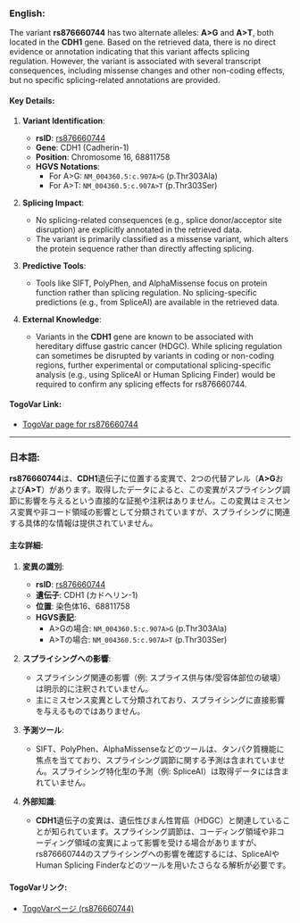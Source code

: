 ### English:
The variant **rs876660744** has two alternate alleles: **A>G** and **A>T**, both located in the **CDH1** gene. Based on the retrieved data, there is no direct evidence or annotation indicating that this variant affects splicing regulation. However, the variant is associated with several transcript consequences, including missense changes and other non-coding effects, but no specific splicing-related annotations are provided.

#### Key Details:
1. **Variant Identification**:
   - **rsID**: [rs876660744](https://identifiers.org/dbsnp/rs876660744)
   - **Gene**: CDH1 (Cadherin-1)
   - **Position**: Chromosome 16, 68811758
   - **HGVS Notations**:
     - For A>G: `NM_004360.5:c.907A>G` (p.Thr303Ala)
     - For A>T: `NM_004360.5:c.907A>T` (p.Thr303Ser)

2. **Splicing Impact**:
   - No splicing-related consequences (e.g., splice donor/acceptor site disruption) are explicitly annotated in the retrieved data.
   - The variant is primarily classified as a missense variant, which alters the protein sequence rather than directly affecting splicing.

3. **Predictive Tools**:
   - Tools like SIFT, PolyPhen, and AlphaMissense focus on protein function rather than splicing regulation. No splicing-specific predictions (e.g., from SpliceAI) are available in the retrieved data.

4. **External Knowledge**:
   - Variants in the **CDH1** gene are known to be associated with hereditary diffuse gastric cancer (HDGC). While splicing regulation can sometimes be disrupted by variants in coding or non-coding regions, further experimental or computational splicing-specific analysis (e.g., using SpliceAI or Human Splicing Finder) would be required to confirm any splicing effects for rs876660744.

#### TogoVar Link:
- [TogoVar page for rs876660744](https://togovar.org)

---

### 日本語:
**rs876660744**は、**CDH1**遺伝子に位置する変異で、2つの代替アレル（**A>G**および**A>T**）があります。取得したデータによると、この変異がスプライシング調節に影響を与えるという直接的な証拠や注釈はありません。この変異はミスセンス変異や非コード領域の影響として分類されていますが、スプライシングに関連する具体的な情報は提供されていません。

#### 主な詳細:
1. **変異の識別**:
   - **rsID**: [rs876660744](https://identifiers.org/dbsnp/rs876660744)
   - **遺伝子**: CDH1 (カドヘリン-1)
   - **位置**: 染色体16、68811758
   - **HGVS表記**:
     - A>Gの場合: `NM_004360.5:c.907A>G` (p.Thr303Ala)
     - A>Tの場合: `NM_004360.5:c.907A>T` (p.Thr303Ser)

2. **スプライシングへの影響**:
   - スプライシング関連の影響（例: スプライス供与体/受容体部位の破壊）は明示的に注釈されていません。
   - 主にミスセンス変異として分類されており、スプライシングに直接影響を与えるものではありません。

3. **予測ツール**:
   - SIFT、PolyPhen、AlphaMissenseなどのツールは、タンパク質機能に焦点を当てており、スプライシング調節に関する予測は含まれていません。スプライシング特化型の予測（例: SpliceAI）は取得データには含まれていません。

4. **外部知識**:
   - **CDH1**遺伝子の変異は、遺伝性びまん性胃癌（HDGC）と関連していることが知られています。スプライシング調節は、コーディング領域や非コーディング領域の変異によって影響を受ける場合がありますが、rs876660744のスプライシングへの影響を確認するには、SpliceAIやHuman Splicing Finderなどのツールを用いたさらなる解析が必要です。

#### TogoVarリンク:
- [TogoVarページ (rs876660744)](https://togovar.org)